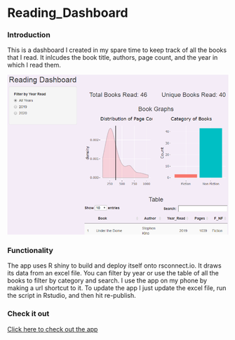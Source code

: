 # Reading_Dashboard

### Introduction

This is a dashboard I created in my spare time to keep track of all the books that I read. It inlcudes the book title, authors, page count, and the year in which I read them.

![](https://github.com/cody-little/Reading_Dashboard/blob/main/images/bookdashpic.PNG)

### Functionality 

The app uses R shiny to build and deploy itself onto rsconnect.io. It draws its data from an excel file. You can filter by year or use the table of all the books to filter by category and search. I use the app on my phone by making a url shortcut to it. To update the app I just update the excel file, run the script in Rstudio, and then hit re-publish. 

### Check it out

[Click here to check out the app](codylittleshinyapps.shinyapps.io/Book_Dash/)
